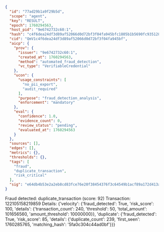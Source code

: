 ```json
{
  "id": "77ad29b1a9f29b5d",
  "scope": "agent",
  "key": "RESULT",
  "epoch": 1760294563,
  "host_pid": "9e6742732c60:1",
  "hash": "c4f6dea24df3d89af52066d0d72bf3f04fa945bfc1805b1b5690fc9351287fc9",
  "cid": "QmV1c4f6dea24df3d89af52066d0d72bf3f04fa945bf",
  "aicp": {
    "prov": {
      "issuer": "9e6742732c60:1",
      "created_at": 1760294563,
      "method": "automated_fraud_detection",
      "vc_type": "VerifiableCredential"
    },
    "ucon": {
      "usage_constraints": [
        "no_pii_export",
        "audit_required"
      ],
      "purpose": "fraud_detection_analysis",
      "enforcement": "mandatory"
    },
    "eval": {
      "confidence": 1.0,
      "evidence_count": 0,
      "review_status": "pending",
      "evaluated_at": 1760294563
    }
  },
  "sources": [],
  "edges": [],
  "metrics": {},
  "thresholds": {},
  "tags": [
    "fraud",
    "duplicate_transaction",
    "risk_critical"
  ],
  "sig": "e64db4b53e2a2eb8cd83fce76e20f38454376f3c64549b1acf89a172d413af35"
}
```

Fraud detected: duplicate_transaction (score: 92)
Transaction: 122105158219859
Details: {'velocity': {'fraud_detected': True, 'risk_score': 100, 'details': {'transaction_count': 240, 'threshold': 50, 'total_amount': 101656560, 'amount_threshold': 10000000}}, 'duplicate': {'fraud_detected': True, 'risk_score': 85, 'details': {'duplicate_count': 239, 'first_seen': 1760285765, 'matching_hash': '5fa0c304c44ad0bf'}}}